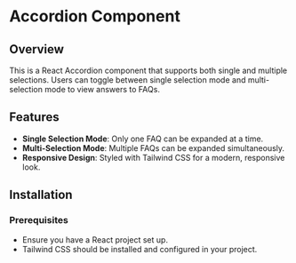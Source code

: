 # Accordion Component

## Overview

This is a React Accordion component that supports both single and multiple selections. Users can toggle between single selection mode and multi-selection mode to view answers to FAQs.

## Features

- **Single Selection Mode**: Only one FAQ can be expanded at a time.
- **Multi-Selection Mode**: Multiple FAQs can be expanded simultaneously.
- **Responsive Design**: Styled with Tailwind CSS for a modern, responsive look.

## Installation

### Prerequisites

- Ensure you have a React project set up.
- Tailwind CSS should be installed and configured in your project.
